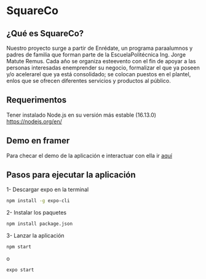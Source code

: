# SquareCo

## ¿Qué es SquareCo?

Nuestro proyecto surge a partir de Enrédate, un programa paraalumnos y padres de familia que forman parte de la EscuelaPolitécnica Ing. Jorge Matute Remus. Cada año se organiza esteevento con el fin de apoyar a las personas interesadas enemprender su negocio, formalizar el que ya poseen y/o acelerarel que ya está consolidado; se colocan puestos en el plantel, enlos que se ofrecen diferentes servicios y productos al público.

## Requerimentos

Tener instalado Node.js en su versión más estable (16.13.0) https://nodejs.org/en/

## Demo en framer

Para checar el demo de la aplicación e interactuar con ella ir [aquí](https://framer.com/embed/Paging--u1rf0ItABzJLqRADlATg/C3lJkZTAk?highlights=0)

## Pasos para ejecutar la aplicación

1- Descargar expo en la terminal

```bash
npm install -g expo-cli
```

2- Instalar los paquetes

```bash
npm install package.json
```

3- Lanzar la aplicación

```bash
npm start
```

o

```bash
expo start
```
